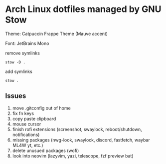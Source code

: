 # Arch Linux dotfiles managed by GNU Stow

Theme: Catpuccin Frappe Theme (Mauve accent)

Font: JetBrains Mono

remove symlinks

```
stow -D .
```

add symlinks

```
stow .
```

## Issues

1. move .gitconfig out of home
2. fix fn keys
3. copy paste clipboard
4. mouse cursor
5. finish rofi extensions (screenshot, swaylock, reboot/shutdown, notifications)
6. missing packages (nwg-look, swaylock, discord, fastfetch, waybar ML4W yt, etc.)
7. delete unusued packages (wofi)
8. look into neovim (lazyvim, yazi, telescope, fzf preview bat)
